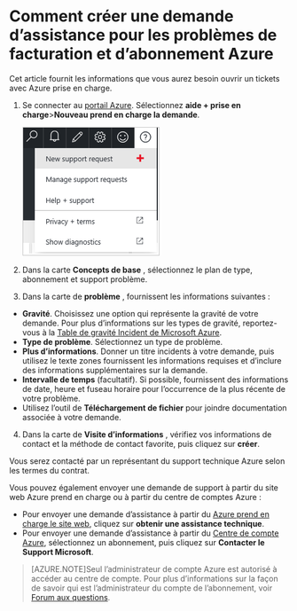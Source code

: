 <properties
    pageTitle="Comment créer une demande d’assistance pour Azure facturation et d’abonnement | Microsoft Azure"
    description="Décrit comment créer une demande d’assistance pour Azure facturation et d’abonnement"
    services=""
    documentationCenter=""
    authors="genlin"
    manager="mbaldwin"
    editor=""
    tags="billing"
    />

<tags
    ms.service="billing"
    ms.workload="na"
    ms.tgt_pltfrm="na"
    ms.devlang="na"
    ms.topic="article"
    ms.date="08/24/2016"
    ms.author="genli"/>

# <a name="how-to-create-a-support-ticket-for-azure-billing-and-subscription-issues"></a>Comment créer une demande d’assistance pour les problèmes de facturation et d’abonnement Azure
Cet article fournit les informations que vous aurez besoin ouvrir un tickets avec Azure prise en charge.

1. Se connecter au [portail Azure](https://portal.azure.com/). Sélectionnez **aide + prise en charge**>**Nouveau prend en charge la demande**.

    ![helpandsupportbutton](./media/billing-how-to-create-billing-support-ticket/helpandsupport.png)
2. Dans la carte **Concepts de base** , sélectionnez le plan de type, abonnement et support problème.
3. Dans la carte de **problème** , fournissent les informations suivantes :

 * **Gravité**. Choisissez une option qui représente la gravité de votre demande. Pour plus d’informations sur les types de gravité, reportez-vous à la [Table de gravité Incident de Microsoft Azure](http://support.microsoft.com/gp/AzureSevDetails).
 * **Type de problème**. Sélectionnez un type de problème.
 * **Plus d’informations**. Donner un titre incidents à votre demande, puis utilisez le texte zones fournissent les informations requises et d’inclure des informations supplémentaires sur la demande.
 * **Intervalle de temps** (facultatif). Si possible, fournissent des informations de date, heure et fuseau horaire pour l’occurrence de la plus récente de votre problème.
 * Utilisez l’outil de **Téléchargement de fichier** pour joindre documentation associée à votre demande.
4. Dans la carte de **Visite d’informations** , vérifiez vos informations de contact et la méthode de contact favorite, puis cliquez sur **créer**.

Vous serez contacté par un représentant du support technique Azure selon les termes du contrat.

Vous pouvez également envoyer une demande de support à partir du site web Azure prend en charge ou à partir du centre de comptes Azure :

 * Pour envoyer une demande d’assistance à partir du [Azure prend en charge le site web](https://azure.microsoft.com/support/options/), cliquez sur **obtenir une assistance technique**.
 * Pour envoyer une demande d’assistance à partir du [Centre de compte Azure](https://account.windowsazure.com/Subscriptions), sélectionnez un abonnement, puis cliquez sur **Contacter le Support Microsoft**.

 >[AZURE.NOTE]Seul l’administrateur de compte Azure est autorisé à accéder au centre de compte. Pour plus d’informations sur la façon de savoir qui est l’administrateur du compte de l’abonnement, voir [Forum aux questions](billing-subscription-transfer.md#faq).
